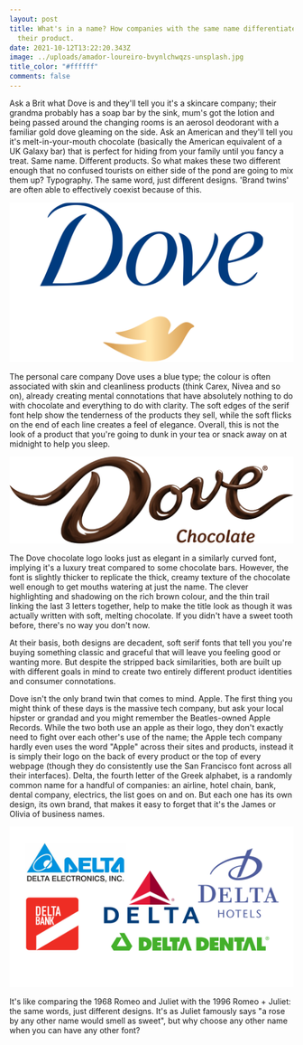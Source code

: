 ```yaml
---
layout: post
title: What's in a name? How companies with the same name differentiate to suit
  their product.
date: 2021-10-12T13:22:20.343Z
image: ../uploads/amador-loureiro-bvynlchwqzs-unsplash.jpg
title_color: "#ffffff"
comments: false
---
```

Ask a Brit what Dove is and they'll tell you it's a skincare company; their grandma probably has a soap bar by the sink, mum's got the lotion and being passed around the changing rooms is an aerosol deodorant with a familiar gold dove gleaming on the side. Ask an American and they'll tell you it's melt-in-your-mouth chocolate (basically the American equivalent of a UK Galaxy bar) that is perfect for hiding from your family until you fancy a treat. Same name. Different products. So what makes these two different enough that no confused tourists on either side of the pond are going to mix them up? Typography. The same word, just different designs. 'Brand twins' are often able to effectively coexist because of this.

![](../uploads/dove-logo.png)

The personal care company Dove uses a blue type; the colour is often associated with skin and cleanliness products (think Carex, Nivea and so on), already creating mental connotations that have absolutely nothing to do with chocolate and everything to do with clarity. The soft edges of the serif font help show the tenderness of the products they sell, while the soft flicks on the end of each line creates a feel of elegance. Overall, this is not the look of a product that you're going to dunk in your tea or snack away on at midnight to help you sleep. 

![](../uploads/dove_chocolate_logo.webp)

The Dove chocolate logo looks just as elegant in a similarly curved font, implying it's a luxury treat compared to some chocolate bars. However, the font is slightly thicker to replicate the thick, creamy texture of the chocolate well enough to get mouths watering at just the name. The clever highlighting and shadowing on the rich brown colour, and the thin trail linking the last 3 letters together, help to make the title look as though it was actually written with soft, melting chocolate. If you didn't have a sweet tooth before, there's no way you don't now.

At their basis, both designs are decadent, soft serif fonts that tell you you're buying something classic and graceful that will leave you feeling good or wanting more. But despite the stripped back similarities, both are built up with different goals in mind to create two entirely different product identities and consumer connotations.

Dove isn't the only brand twin that comes to mind. Apple. The first thing you might think of these days is the massive tech company, but ask your local hipster or grandad and you might remember the Beatles-owned Apple Records. While the two both use an apple as their logo, they don't exactly need to fight over each other's use of the name; the Apple tech company hardly even uses the word "Apple" across their sites and products, instead it is simply their logo on the back of every product or the top of every webpage (though they do consistently use the San Francisco font across all their interfaces). Delta, the fourth letter of the Greek alphabet, is a randomly common name for a handful of companies: an airline, hotel chain, bank, dental company, electrics, the list goes on and on. But each one has its own design, its own brand, that makes it easy to forget that it's the James or Olivia of business names.

![](../uploads/untitled-design-1-.png)

It's like comparing the 1968 Romeo and Juliet with the 1996 Romeo + Juliet: the same words, just different designs. It's as Juliet famously says "a rose by any other name would smell as sweet", but why choose any other name when you can have any other font?